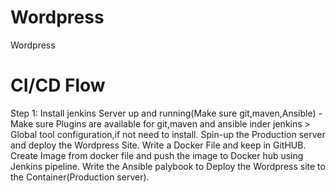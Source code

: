 # Wordpress
Wordpress

CI/CD Flow
=============
Step 1:
Install jenkins Server up and running(Make sure git,maven,Ansible)
  -Make sure Plugins are available for git,maven and ansible inder jenkins > Global tool configuration,if not need to install.
Spin-up the Production server and deploy the Wordpress Site.
Write a Docker File and keep in GitHUB.
Create Image from docker file and push the image to Docker hub using Jenkins pipeline.
Write the Ansible palybook to Deploy the Wordpress site to the Container(Production server).



